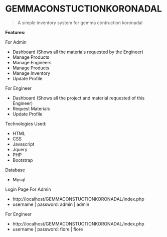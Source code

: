 # GEMMACONSTUCTIONKORONADAL

> A simple inventory system for gemma contruction koronadal

**Features:**

For Admin
- Dashboard (Shows all the materials requested by the Engineer)
- Manage Products
- Manage Engineers
- Manage Products
- Manage Inventory
- Update Profile

For Engineer
- Dashboard (Shows all the project and material requested of this Engineer)
- Request Materials
- Update Profile



Technologies Used:
- HTML
- CSS
- Javascript
- Jquery
- PHP
- Bootstrap



Database
- Mysql

Login Page
For Admin
- http://localhost/GEMMACONSTUCTIONKORONADAL/index.php
- username | password: admin | admin

For Engineer
- http://localhost/GEMMACONSTUCTIONKORONADAL/index.php
- username | password: fiore | fiore


